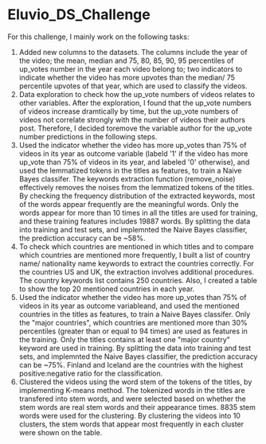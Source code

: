 # Eluvio_DS_Challenge

For this challenge, I mainly work on the following tasks:

1. Added new columns to the datasets. The columns include the year of the video; the mean, median and 75, 80, 85, 90, 95 percentiles of up_votes number in the year each video belong to; two indicators to indicate whether the video has more upvotes than the median/ 75 percentile upvotes of that year, which are used to classify the videos.
2. Data exploration to check how the up_vote numbers of videos relates to other variables. After the exploration, I found that the up_vote numbers of videos increase dramtically by time, but the up_vote numbers of videos not correlate strongly with the number of videos their authors post. Therefore, I decided toremove the variable author for the up_vote number predictions in the following steps.
3. Used the indicator whether the video has more up_votes than 75% of videos in its year as outcome variable (labeld '1' if the video has more up_vote than 75% of videos in its year, and labeled '0' otherwise), and used the lemmatized tokens in the titles as features, to train a Naive Bayes classifer. The keywords extraction function (remove_noise) effectively removes the noises from the lemmatized tokens of the titles. By checking the frequency distribution of the extracted keywords, most of the words appear frequently are the meaningful words. Only the words appear for more than 10 times in all the titles are used for training, and these training features includes 19887 words. By splitting the data into training and test sets, and implemnted the Naive Bayes classifier, the prediction accuracy can be ~58%.
4. To check which countries are mentioned in which titles and to compare which countries are mentioned more frequently, I built a list of country name/ nationality name keywords to extract the countries correctly. For the countries US and UK, the extraction involves additional procedures. The country keywords list contains 250 countries. Also, I created a table to show the top 20 mentioned countries in each year.
5. Used the indicator whether the video has more up_votes than 75% of videos in its year as outcome variableand, and used the mentioned countries in the titles as features, to train a Naive Bayes classifer. Only the "major countries", which countries are mentioned more than 30% percentiles (greater than or equal to 94 times) are used as features in the training. Only the titles contains at least one "major country" keyword are used in training. By splitting the data into training and test sets, and implemnted the Naive Bayes classifier, the prediction accuracy can be ~75%. Finland and Iceland are the countries with the highest positive:negative ratio for the classification.
6. Clustered the videos using the word stem of the tokens of the titles, by implementing K-means method. The tokenized words in the titles are transfered into stem words, and were selected based on whether the stem words are real stem words and their appearance times. 8835 stem words were used for the clustering. By clustering the videos into 10 clusters, the stem words that appear most frequently in each cluster were shown on the table.
